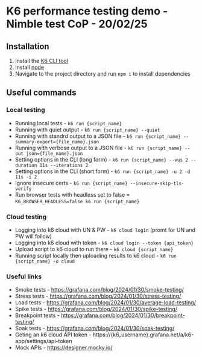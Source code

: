 # K6 performance testing demo - Nimble test CoP - 20/02/25

## Installation

1. Install the [K6 CLI tool](https://grafana.com/docs/k6/latest/set-up/install-k6/)
2. Install [node](https://nodejs.org/en/download)
3. Navigate to the project directory and run `npm i` to install dependencies

## Useful commands

### Local testing

- Running local tests - `k6 run {script_name}`
- Running with quiet output - `k6 run {script_name} --quiet`
- Running with standrd output to a JSON file - `k6 run {script_name} --summary-export={file_name}.json`
- Running with verbose output to a JSON file - `k6 run {script_name} --out json={file_name}.json`
- Setting options in the CLI (long form) - `k6 run {script_name} --vus 2 --duration 11s --iterations 2`
- Setting options in the CLI (short form) - `k6 run {script_name} -u 2 -d 11s -i 2`
- Ignore insecure certs - `k6 run {script_name} --insecure-skip-tls-verify`
- Run browser tests with headless set to false = `K6_BROWSER_HEADLESS=false k6 run {script_name}`

### Cloud testing

- Logging into k6 cloud with UN & PW - `k6 cloud login` (promt for UN and PW will follow)
- Logging into k6 cloud with token - `k6 cloud login --token {api_token}`
- Upload script to k6 cloud to run there - `k6 cloud {script_name}`
- Running script locally then uploading results to k6 cloud - `k6 run {script_name} -o cloud`

### Useful links

- Smoke tests - https://grafana.com/blog/2024/01/30/smoke-testing/
- Stress tests - https://grafana.com/blog/2024/01/30/stress-testing/
- Load tests - https://grafana.com/blog/2024/01/30/average-load-testing/
- Spike tests - https://grafana.com/blog/2024/01/30/spike-testing/
- Breakpoint tests - https://grafana.com/blog/2024/01/30/breakpoint-testing/
- Soak tests - https://grafana.com/blog/2024/01/30/soak-testing/
- Geting an k6 cloud API token - https://{k6_username}.grafana.net/a/k6-app/settings/api-token
- Mock APIs - https://designer.mocky.io/
